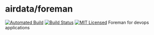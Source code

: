 airdata/foreman
=======
[![Automated Build](https://img.shields.io/docker/build/dock0/foreman.svg)](https://hub.docker.com/r/airdata/foreman/)
[![Build Status](https://img.shields.io/circleci/project/dock0/foreman/master.svg)](https://circleci.com/gh/dock0/foreman)
[![MIT Licensed](http://img.shields.io/badge/license-MIT-green.svg)](https://tldrlegal.com/license/mit-license)
Foreman for devops applications
